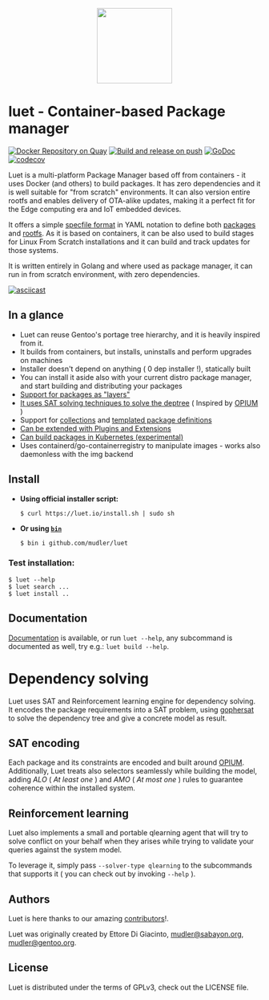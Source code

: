 
<p align="center">
  <img width=150 height=150 src="https://user-images.githubusercontent.com/2420543/119691600-0293d700-be4b-11eb-827f-49ff1174a07a.png">
</p>

# luet - Container-based Package manager

[![Docker Repository on Quay](https://quay.io/repository/luet/base/status "Docker Repository on Quay")](https://quay.io/repository/luet/base)
[![Build and release on push](https://github.com/mudler/luet/actions/workflows/release.yml/badge.svg)](https://github.com/mudler/luet/actions/workflows/release.yml)
[![GoDoc](https://godoc.org/github.com/mudler/luet?status.svg)](https://godoc.org/github.com/mudler/luet)
[![codecov](https://codecov.io/gh/mudler/luet/branch/master/graph/badge.svg)](https://codecov.io/gh/mudler/luet)

Luet is a multi-platform Package Manager based off from containers - it uses Docker (and others) to build packages. It has zero dependencies and it is well suitable for "from scratch" environments. It can also version entire rootfs and enables delivery of OTA-alike updates, making it a perfect fit for the Edge computing era and IoT embedded devices.

It offers a simple [specfile format](https://luet.io/docs/concepts/packages/specfile/) in YAML notation to define both [packages](https://luet.io/docs/concepts/packages/) and [rootfs](https://luet.io/docs/concepts/packages/#package-layers). As it is based on containers, it can be also used to build stages for Linux From Scratch installations and it can build and track updates for those systems.

It is written entirely in Golang and where used as package manager, it can run in from scratch environment, with zero dependencies.

[![asciicast](https://asciinema.org/a/388348.svg)](https://asciinema.org/a/388348)


## In a glance

- Luet can reuse Gentoo's portage tree hierarchy, and it is heavily inspired from it.
- It builds from containers, but installs, uninstalls and perform upgrades on machines
- Installer doesn't depend on anything ( 0 dep installer !), statically built
- You can install it aside also with your current distro package manager, and start building and distributing your packages
- [Support for packages as "layers"](https://luet.io/docs/concepts/packages/specfile/#building-strategies)
- [It uses SAT solving techniques to solve the deptree](https://luet.io/docs/concepts/overview/constraints/) ( Inspired by [OPIUM](https://ranjitjhala.github.io/static/opium.pdf) )
- Support for [collections](https://luet.io/docs/concepts/packages/collections/) and [templated package definitions](https://luet.io/docs/concepts/packages/templates/)
- [Can be extended with Plugins and Extensions](https://luet.io/docs/concepts/plugins-and-extensions/)
- [Can build packages in Kubernetes (experimental)](https://github.com/mudler/luet-k8s)
- Uses containerd/go-containerregistry to manipulate images - works also daemonless with the img backend

## Install

- **Using official installer script:**

    ```console
    $ curl https://luet.io/install.sh | sudo sh
    ```

- **Or using [`bin`](https://github.com/marcosnils/bin)**

    ```console
    $ bin i github.com/mudler/luet
    ```

### Test installation:

```console
$ luet --help
$ luet search ...
$ luet install ..
```

## Documentation

[Documentation](https://luet.io/) is available, or
run `luet --help`,  any subcommand is documented as well, try e.g.: `luet build --help`.

# Dependency solving

Luet uses SAT and Reinforcement learning engine for dependency solving.
It encodes the package requirements into a SAT problem, using [gophersat](https://github.com/crillab/gophersat) to solve the dependency tree and give a concrete model as result.

## SAT encoding

Each package and its constraints are encoded and built around [OPIUM](https://ranjitjhala.github.io/static/opium.pdf). Additionally, Luet treats
also selectors seamlessly while building the model, adding *ALO* ( *At least one* ) and *AMO* ( *At most one* ) rules to guarantee coherence within the installed system.

## Reinforcement learning

Luet also implements a small and portable qlearning agent that will try to solve conflict on your behalf
when they arises while trying to validate your queries against the system model.

To leverage it, simply pass ```--solver-type qlearning``` to the subcommands that supports it ( you can check out by invoking ```--help``` ).


## Authors

Luet is here thanks to our amazing [contributors](https://github.com/mudler/luet/graphs/contributors)!.

Luet was originally created by Ettore Di Giacinto, mudler@sabayon.org, mudler@gentoo.org.

## License

Luet is distributed under the terms of GPLv3, check out the LICENSE file.
